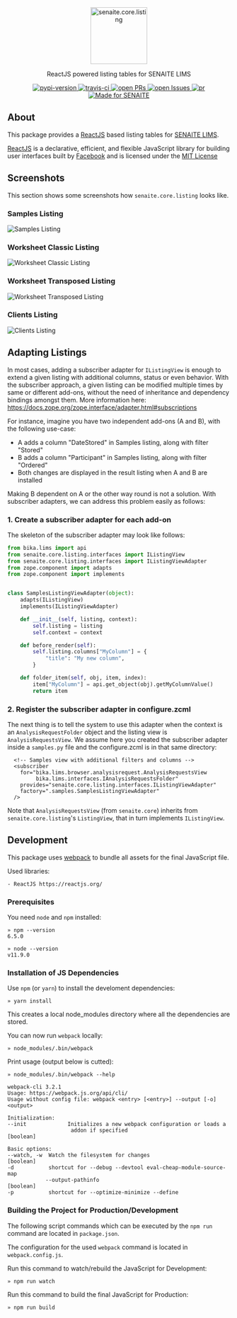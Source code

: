 <div align="center">

  <a href="https://github.com/senaite/senaite.core.listing">
    <img src="static/logo.png" alt="senaite.core.listing" height="128" />
  </a>

  <p>ReactJS powered listing tables for SENAITE LIMS</p>

  <div>
    <a href="https://pypi.python.org/pypi/senaite.core.listing">
      <img src="https://img.shields.io/pypi/v/senaite.core.listing.svg?style=flat-square" alt="pypi-version" />
    </a>
    <a href="https://travis-ci.org/senaite/senaite.core.listing">
      <img src="https://img.shields.io/travis/senaite/senaite.core.listing.svg?style=flat-square" alt="travis-ci" />
    </a>
    <a href="https://github.com/senaite/senaite.core.listing/pulls">
      <img src="https://img.shields.io/github/issues-pr/senaite/senaite.core.listing.svg?style=flat-square" alt="open PRs" />
    </a>
    <a href="https://github.com/senaite/senaite.core.listing/issues">
      <img src="https://img.shields.io/github/issues/senaite/senaite.core.listing.svg?style=flat-square" alt="open Issues" />
    </a>
    <a href="#">
      <img src="https://img.shields.io/badge/PRs-welcome-brightgreen.svg?style=flat-square" alt="pr" />
    </a>
    <a href="https://www.senaite.com">
      <img src="https://img.shields.io/badge/Made%20for%20SENAITE-%E2%AC%A1-lightgrey.svg" alt="Made for SENAITE" />
    </a>
  </div>
</div>


## About

This package provides a [ReactJS](https://reactjs.org) based
listing tables for [SENAITE LIMS](https://www.senaite.com).

[ReactJS](https://reactjs.org/) is a declarative, efficient, and flexible
JavaScript library for building user interfaces built by
[Facebook](https://github.com/facebook/react) and is licensed under the [MIT
License](https://github.com/facebook/react/blob/master/LICENSE)


## Screenshots

This section shows some screenshots how `senaite.core.listing` looks like.


### Samples Listing

<img src="static/1_samples_listing.png" alt="Samples Listing" />


### Worksheet Classic Listing

<img src="static/2_worksheet_classic_listing.png" alt="Worksheet Classic Listing" />


### Worksheet Transposed Listing

<img src="static/3_worksheet_transposed_listing.png" alt="Worksheet Transposed Listing" />


### Clients Listing

<img src="static/4_clients_listing.png" alt="Clients Listing" />


## Adapting Listings

In most cases, adding a subscriber adapter for `IListingView` is enough to
extend a given listing with additional columns, status or even behavior. With
the subscriber approach, a given listing can be modified multiple times by same
or different add-ons, without the need of inheritance and dependency bindings
amongst them. More information here: https://docs.zope.org/zope.interface/adapter.html#subscriptions

For instance, imagine you have two independent add-ons (A and B),
with the following use-case:

- A adds a column "DateStored" in Samples listing, along with filter "Stored"
- B adds a column "Participant" in Samples listing, along with filter "Ordered"
- Both changes are displayed in the result listing when A and B are installed

Making B dependent on A or the other way round is not a solution. With
subscriber adapters, we can address this problem easily as follows:

### 1. Create a subscriber adapter for each add-on

The skeleton of the subscriber adapter may look like follows:

```python
from bika.lims import api
from senaite.core.listing.interfaces import IListingView
from senaite.core.listing.interfaces import IListingViewAdapter
from zope.component import adapts
from zope.component import implements


class SamplesListingViewAdapter(object):
    adapts(IListingView)
    implements(IListingViewAdapter)

    def __init__(self, listing, context):
        self.listing = listing
        self.context = context

    def before_render(self):
        self.listing.columns["MyColumn"] = {
            "title": "My new column",
        }

    def folder_item(self, obj, item, index):
        item["MyColumn"] = api.get_object(obj).getMyColumnValue()
        return item
```

### 2. Register the subscriber adapter in configure.zcml

The next thing is to tell the system to use this adapter when the context is an
`AnalysisRequestFolder` object and the listing view is `AnalysisRequestsView`.
We assume here you created the subscriber adapter inside a `samples.py` file and
the configure.zcml is in that same directory:

```
  <!-- Samples view with additional filters and columns -->
  <subscriber
    for="bika.lims.browser.analysisrequest.AnalysisRequestsView
         bika.lims.interfaces.IAnalysisRequestsFolder"
    provides="senaite.core.listing.interfaces.IListingViewAdapter"
    factory=".samples.SamplesListingViewAdapter"
  />
```

Note that `AnalysisRequestsView` (from `senaite.core`) inherits from
`senaite.core.listing`'s `ListingView`, that in turn implements `IListingView`.


## Development

This package uses [webpack](https://webpack.js.org) to bundle all assets for the
final JavaScript file.

Used libraries:

    - ReactJS https://reactjs.org/


### Prerequisites

You need `node` and `npm` installed:

    » npm --version
    6.5.0

    » node --version
    v11.9.0

### Installation of JS Dependencies

Use `npm` (or `yarn`) to install the develoment dependencies:

    » yarn install

This creates a local node_modules directory where all the dependencies are stored.


You can now run `webpack` locally:

    » node_modules/.bin/webpack

Print usage (output below is cutted):

    » node_modules/.bin/webpack --help

    webpack-cli 3.2.1
    Usage: https://webpack.js.org/api/cli/
    Usage without config file: webpack <entry> [<entry>] --output [-o] <output>

    Initialization:
    --init             Initializes a new webpack configuration or loads a
                        addon if specified                                [boolean]

    Basic options:
    --watch, -w  Watch the filesystem for changes                        [boolean]
    -d           shortcut for --debug --devtool eval-cheap-module-source-map
                --output-pathinfo                                       [boolean]
    -p           shortcut for --optimize-minimize --define


### Building the Project for Production/Development

The following script commands which can be executed by the `npm run` command are
located in `package.json`.

The configuration for the used `webpack` command is located in `webpack.config.js`.


Run this command to watch/rebuild the JavaScript for Development:

    » npm run watch

Run this command to build the final JavaScript for Production:

    » npm run build
